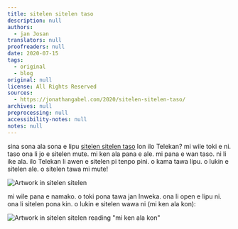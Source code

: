 ```yaml
---
title: sitelen sitelen taso
description: null
authors:
  - jan Josan
translators: null
proofreaders: null
date: 2020-07-15
tags:
  - original
  - blog
original: null
license: All Rights Reserved
sources:
  - https://jonathangabel.com/2020/sitelen-sitelen-taso/
archives: null
preprocessing: null
accessibility-notes: null
notes: null
---
```


<!-- Do you all already know about [sitelen sitelen taso][Telegram] on Telegram? I’ve been wanting to do a post about this for a while now, but I couldn’t figure out how to present a good selection of the artworks because there are so many. I’m just going to throw one screen shot below and encourage you to go on and see for yourself. Telegram holds past posts in history so you should be able to scroll back up and see them all. -->

sina sona ala sona e lipu [sitelen sitelen taso][Telegram] lon ilo Telekan? mi wile toki e ni. taso ona li jo e sitelen mute. mi ken ala pana e ale. mi pana e wan taso. ni li ike ala. ilo Telekan li awen e sitelen pi tenpo pini. o kama tawa lipu. o lukin e sitelen ale. o sitelen tawa mi mute!

![Artwork in sitelen sitelen](https://jonathangabel.com/images/t47_tokipona/jan_ante/janInweka/sitelen_sitelen_taso_l.png)

<!-- I also want to add a special thanks for jan Inweka for getting this channel rolling, and for all the innovative sitelen sitelen he’s shared there. OK, here’s one more you need to see (“I can’t breathe”): -->

mi wile pana e namako. o toki pona tawa jan Inweka. ona li open e lipu ni. ona li sitelen pona kin. o lukin e sitelen wawa ni (mi ken ala kon):

![Artwork in sitelen sitelen reading "mi ken ala kon"](https://jonathangabel.com/images/t47_tokipona/jan_ante/janInweka/mi_ken_ala_kon_l.png)

[Telegram]: https://t.me/sitelensitelentaso
